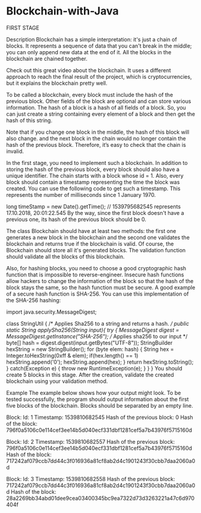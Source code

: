 # Blockchain-with-Java

FIRST STAGE

Description
Blockchain has a simple interpretation: it's just a chain of blocks. It represents a sequence of data that you can't break in the middle; you can only append new data at the end of it. All the blocks in the blockchain are chained together.

Check out this great video about the blockchain. It uses a different approach to reach the final result of the project, which is cryptocurrencies, but it explains the blockchain pretty well.

To be called a blockchain, every block must include the hash of the previous block. Other fields of the block are optional and can store various information. The hash of a block is a hash of all fields of a block. So, you can just create a string containing every element of a block and then get the hash of this string.

Note that if you change one block in the middle, the hash of this block will also change. and the next block in the chain would no longer contain the hash of the previous block. Therefore, it’s easy to check that the chain is invalid.

In the first stage, you need to implement such a blockchain. In addition to storing the hash of the previous block, every block should also have a unique identifier. The chain starts with a block whose id = 1. Also, every block should contain a timestamp representing the time the block was created. You can use the following code to get such a timestamp. This represents the number of milliseconds since 1 January 1970.

long timeStamp = new Date().getTime(); // 1539795682545 represents 17.10.2018, 20:01:22.545
By the way, since the first block doesn't have a previous one, its hash of the previous block should be 0.

The class Blockchain should have at least two methods: the first one generates a new block in the blockchain and the second one validates the blockchain and returns true if the blockchain is valid. Of course, the Blockchain should store all it's generated blocks. The validation function should validate all the blocks of this blockchain.

Also, for hashing blocks, you need to choose a good cryptographic hash function that is impossible to reverse-engineer. Insecure hash functions allow hackers to change the information of the block so that the hash of the block stays the same, so the hash function must be secure. A good example of a secure hash function is SHA-256. You can use this implementation of the SHA-256 hashing:

import java.security.MessageDigest;

class StringUtil {
/* Applies Sha256 to a string and returns a hash. */
public static String applySha256(String input){
try {
MessageDigest digest = MessageDigest.getInstance("SHA-256");
/* Applies sha256 to our input */
byte[] hash = digest.digest(input.getBytes("UTF-8"));
StringBuilder hexString = new StringBuilder();
for (byte elem: hash) {
String hex = Integer.toHexString(0xff & elem);
if(hex.length() == 1) hexString.append('0');
hexString.append(hex);
}
return hexString.toString();
}
catch(Exception e) {
throw new RuntimeException(e);
}
}
}
You should create 5 blocks in this stage. After the creation, validate the created blockchain using your validation method.

Example
The example below shows how your output might look. To be tested successfully, the program should output information about the first five blocks of the blockchain. Blocks should be separated by an empty line.

Block:
Id: 1
Timestamp: 1539810682545
Hash of the previous block:
0
Hash of the block:
796f0a5106c0e114cef3ee14b5d040ecf331dbf1281cef5a7b43976f5715160d

Block:
Id: 2
Timestamp: 1539810682557
Hash of the previous block:
796f0a5106c0e114cef3ee14b5d040ecf331dbf1281cef5a7b43976f5715160d
Hash of the block:
717242af079ccb7dd44c3f016936a81cf8ab2d4c1901243f30cbb7daa2060a0d

Block:
Id: 3
Timestamp: 1539810682558
Hash of the previous block:
717242af079ccb7dd44c3f016936a81cf8ab2d4c1901243f30cbb7daa2060a0d
Hash of the block:
28a2269bb34abd01dee9cea03400345bc9ea7322d73d3263221a47c6d970404f

